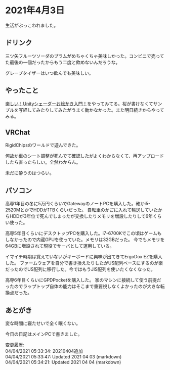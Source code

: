 # 2021年4月3日

生活がぶっこわれました。

## ドリンク

三ツ矢フルーツソーダのプラムがめちゃくちゃ美味しかった。コンビニで売ってた最後の一個だったからもう二度と飲めないんだろうな。

グレープタイザーはいつ飲んでも美味しい。

## やったこと

[楽しい！Unityシェーダーお絵かき入門！](https://docs.google.com/presentation/d/1NMhx4HWuNZsjNRRlaFOu2ysjo04NgcpFlEhzodE8Rlg/edit#slide=id.g423da70889_217_0)をやってみてる。桜が書けなくてサンプルを写経してみたりしてみたがうまく動かなかった。また明日続きからやってみる。

## VRChat

RigidChipsのワールドで遊んできた。

何故か車のシート調整が死んでて確認したがよくわからなくて、再アップロードしたら直ったらしい。全然わからん。

未だに酔うのはつらい。

## パソコン

高専1年目の冬に5万円くらいでGatewayのノートPCを購入した。確かi5-2520MとかでHDDが1TBくらいだった。
自転車のかごに入れて輸送していたからHDDが3年位で死んでしまったが交換したりメモリを増設したりして6年くらい使った。

高専5年目くらいにデスクトップPCを購入した。i7-6700Kでこの頃はゲームもしなかったので内蔵GPUを使っていた。メモリは32GBだった。
今でもメモリを64GBに増設されて現役でサーバとして運用している。

イマイチ時期は覚えていないがキーボードに興味が出てきてErgoDox EZを購入した。
ファームウェアを自分で書き換えたりしたがUS配列ベースにするのが楽だったのでUS配列に移行した。今ではもうJIS配列を使いたくなくなった。

高専6年目くらいにGPDPocketを購入した。
家のマシンに接続して使う前提だったのでラップトップ自体の能力はそこまで重要視しなくよかったのが大きな転換点だった。

## あとがき

変な時間に寝たせいで全く眠くない。

今日の日記はメインPCで書きました。

変更履歴:  
04/04/2021 05:33:34: 20210404追加  
04/04/2021 05:33:47: Updated 2021 04 03 (markdown)  
04/04/2021 05:34:21: Updated 2021 04 04 (markdown)  
